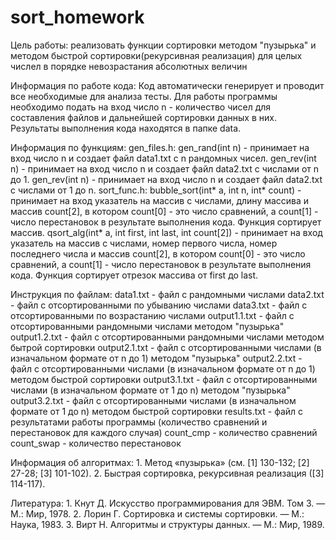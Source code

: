 # sort_homework

Цель работы:
    реализовать функции сортировки методом "пузырька" и методом быстрой сортировки(рекурсивная реализация) для целых числел в порядке невозрастания абсолютных величин

Информация по работе кода:
    Код автоматически генерирует и проводит все необходимые для анализа тесты. Для работы программы необходимо подать на вход число n - количество чисел для составления файлов и дальнейшей сортировки данных в них. Результаты выполнения кода находятся в папке data.

Информация по функциям:
    gen_files.h:
        gen_rand(int n) - принимает на вход число n и создает файл data1.txt с n рандомных чисел.
        gen_rev(int n) - принимает на вход число n и создает файл data2.txt с числами от n до 1.
        gen_rev(int n) - принимает на вход число n и создает файл data2.txt с числами от 1 до n.
    sort_func.h:
        bubble_sort(int* a, int n, int* count) - принимает на вход указатель на массив с числами, длину массива и массив count[2], в котором count[0] - это число сравнений, а count[1] - число перестановок в результате выполнения кода. Функция сортирует массив. 
        qsort_alg(int* a, int first, int last, int count[2]) - принимает на вход указатель на массив с числами, номер первого числа, номер последнего числа и массив count[2], в котором count[0] - это число сравнений, а count[1] - число перестановок в результате выполнения кода. Функция сортирует отрезок массива от first до last. 
    
Инструкция по файлам:
    data1.txt - файл с рандомными числами
    data2.txt - файл с отсортированными по убыванию числами
    data3.txt - файл с отсортированными по возрастанию числами
    output1.1.txt - файл с отсортированными рандомными числами методом "пузырька"
    output1.2.txt - файл с отсортированными рандомными числами методом бытрой сортировки
    output2.1.txt - файл с отсортированными числами (в изначальном формате от n до 1) методом "пузырька"
    output2.2.txt - файл с отсортированными числами (в изначальном формате от n до 1) методом быстрой сортировки
    output3.1.txt - файл с отсортированными числами (в изначальном формате от 1 до n) методом "пузырька"
    output3.2.txt - файл с отсортированными числами (в изначальном формате от 1 до n) методом быстрой сортировки
    results.txt - файл с результатами работы программы (количество сравнений и перестановок для каждого случая)
            count_cmp - количество сравнений
            count_swap - количество перестановок
            
Информация об алгоритмах:
    1. Метод «пузырька» (см. [1] 130-132; [2] 27-28; [3] 101-102).
    2. Быстрая сортировка, рекурсивная реализация ([3] 114-117).
    
Литература: 
    1. Кнут Д. Искусство программирования для ЭВМ. Том 3. — М.: Мир, 1978.
    2. Лорин Г. Сортировка и системы сортировки. — М.: Наука, 1983.
    3. Вирт Н. Алгоритмы и структуры данных. — М.: Мир, 1989.
